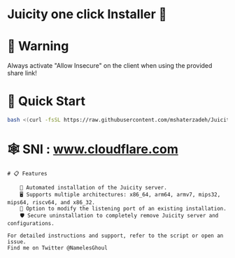 # Juicity one click Installer 🚀

# 🚨 Warning

Always activate "Allow Insecure" on the client when using the provided share link!


# 🚀 Quick Start

```bash
bash <(curl -fsSL https://raw.githubusercontent.com/mshaterzadeh/Juicity-Installer/main/juicity-installer.sh)

```
# 🕸 SNI :  www.cloudflare.com
```
# 📋 Features

    🔧 Automated installation of the Juicity server.
    🖥️ Supports multiple architectures: x86_64, arm64, armv7, mips32, mips64, riscv64, and x86_32.
    🔄 Option to modify the listening port of an existing installation.
    🛡️ Secure uninstallation to completely remove Juicity server and configurations.

For detailed instructions and support, refer to the script or open an issue.
Find me on Twitter @NamelesGhoul
